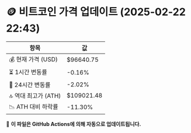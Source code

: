 # 🪙 비트코인 가격 업데이트 (2025-02-22 22:43)

| 항목                | 값 |
|--------------------|----------------|
| 💰 현재 가격 (USD) | $96640.75 |
| ⏳ 1시간 변동률    | -0.16% |
| 📆 24시간 변동률   | -2.02% |
| 🔝 역대 최고가 (ATH) | $109021.48 |
| 📉 ATH 대비 하락률 | -11.30% |

🔄 **이 파일은 GitHub Actions에 의해 자동으로 업데이트됩니다.**
